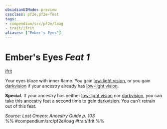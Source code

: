 ```yaml
---
obsidianUIMode: preview
cssclass: pf2e,pf2e-feat
tags:
- compendium/src/pf2e/loag
- trait/ifrit
aliases: ["Ember's Eyes"]
---
```

# Ember's Eyes  *Feat 1*  
[ifrit](/rules/traits/ifrit-b2.md)  


Your eyes blaze with inner flame. You gain [low-light vision](/rules/abilities/low-light-vision.md), or you gain [darkvision](/rules/abilities/darkvision.md) if your ancestry already has [low-light vision](/rules/abilities/low-light-vision.md).

**Special.** If your ancestry has neither [low-light vision](/rules/abilities/low-light-vision.md) nor [darkvision](/rules/abilities/darkvision.md), you can take this ancestry feat a second time to gain [darkvision](/rules/abilities/darkvision.md). You can't retrain out of this feat.

*Source: Lost Omens: Ancestry Guide p. 103*  
%% #compendium/src/pf2e/loag #trait/ifrit %%